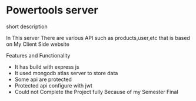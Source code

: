# Powertools server

short description

In This server There are various  API such as products,user,etc that is based on My Client Side website

Features and Functionality

-   It has build with express js
-   It used mongodb atlas server to store data
-   Some api are protected
-   Protected api configure with jwt
-   Could not Complete the Project fully Because of my Semester Final

